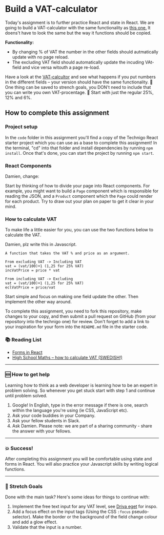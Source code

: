# Build a VAT-calculator

Today's assignment is to further practice React and state in React. We are going to build a VAT-calculator with the same functionality as [this one.](http://www.driva-eget.se/kalkyler/moms) It doens't have to look the same but the way it functions should be copied. 

**Functionality:**
* By changing % of VAT the number in the other fields should autmatically update with no page reload. 
* The excluding VAT field should automatically update the incuding VAt-field and vice versa witouth a page re-load. 

Have a look at the [VAT-calcultor](http://www.driva-eget.se/kalkyler/moms) and see what happens if you put numbers in the different fields – your version should have the same functionality. :rotating_light: One thing can be saved to strench goals, you DON't need to include that you can write you own VAT-procentage. :rotating_light: Start with just the regular 25%, 12% and 6%. 

## How to complete this assignment

### Project setup

In the `code` folder in this assignment you'll find a copy of the Technigo React starter project which you can use as a base to complete this assignment! In the terminal, "cd" into that folder and install dependencies by running `npm install`. Once that's done, you can start the project by running `npm start`.

### React Components

Damien, change: 

Start by thinking of how to divide your page into React components. For example, you might want to build a `Page` component which is responsible for reading the JSON, and a `Product` component which the `Page` could render for each product. Try to draw out your plan on paper to get it clear in your mind.

### How to calculate VAT

To make life a little easier for you, you can use the two functions below to calculate the VAT. 

Damien, plz write this in Javascript. 

```
A function that takes the VAT % and price as an argument. 

From excluding VAT -> Including VAT
vat = (vat/100)+1 (1,25 for 25% VAT)
incVatPrice = price * vat

From including VAT -> Excluding
vat = (vat/100)+1 (1,25 for 25% VAT)
eclVatPrice = price/vat

```
Start simple and focus on making one field update the other. Then implement the other way around. 

To complete this assignment, you need to fork this repository, make changes to your copy, and then submit a pull request on GitHub (from your repository into the technigo one) for review. Don't forget to add a link to your inspiration for your form into the `README.md` file in the starter code.

### :books: Reading List

* [Forms in React](https://reactjs.org/docs/forms.html)
* [High School Maths – how to calculate VAT (SWEDISH!)](https://matematikvideo.se/rakna-med-moms-sa-fungerar-momsen-matematiskt/)

---

### :sos: How to get help
Learning how to think as a web developer is learning how to be an expert in problem solving. So whenever you get stuck start with step 1 and continue until problem solved.

1. Google! In English, type in the error message if there is one, search within the language you're using (ie CSS, JavaScript etc).
2. Ask your code buddies in your Company.
3. Ask your fellow students in Slack.
4. Ask Damien. Please note: we are part of a sharing community - share the answer with your fellows.

---

### :boom: Success!

After completing this assignment you will be comfortable using state and forms in React. You will also practice your Javascript skills by writing logical functions. 

---

### :runner: Stretch Goals

Done with the main task? Here's some ideas for things to continue with:

1. Implement the free text input for any VAT level, see [Driva eget](http://www.driva-eget.se/kalkyler/moms) for inspo. 
2. Add a focus effect on the input tags (Using the CSS `:focus` pseudo-selector). Make the border or the background of the field change colour and add a glow effect.
3. Validate that the input is a number. 
